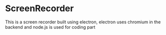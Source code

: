 # ScreenRecorder
This is a screen recorder built using electron, electron uses chromium in the backend and node.js is used for coding part
